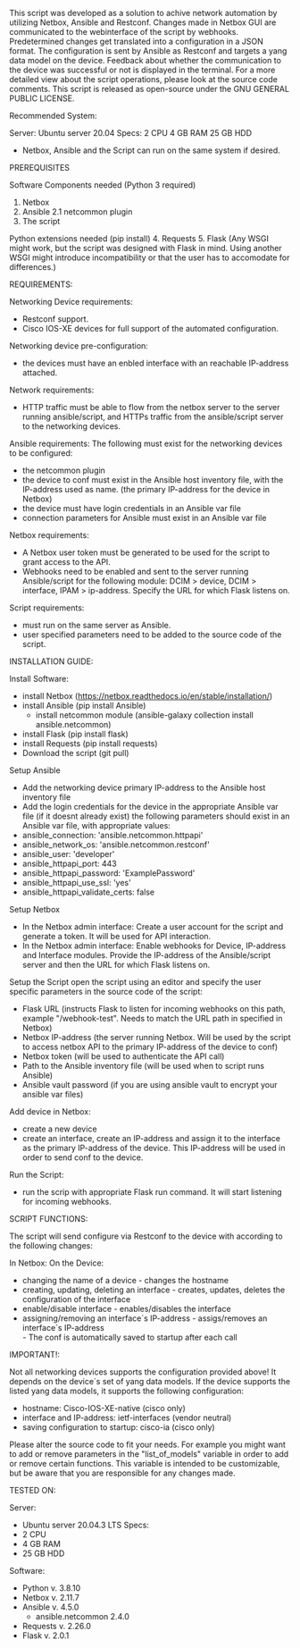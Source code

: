 This script was developed as a solution to achive network automation by utilizing Netbox, Ansible and Restconf.
Changes made in Netbox GUI are communicated to the webinterface of the script by webhooks. Predetermined changes get translated into a configuration in a JSON format. The configuration is sent by Ansible as Restconf and targets a yang data model on the device. Feedback about whether the communication to the device was successful or not is displayed in the terminal. For a more detailed view about the script operations, please look at the source code comments. This script is released as open-source under the GNU GENERAL PUBLIC LICENSE.


Recommended System:

Server:
Ubuntu server 20.04
Specs:
2 CPU
4 GB RAM
25 GB HDD

* Netbox, Ansible and the Script can run on the same system if desired.

PREREQUISITES

Software Components needed (Python 3 required)
1. Netbox
2. Ansible
    2.1 netcommon plugin
3. The script

Python extensions needed (pip install)
4. Requests
5. Flask (Any WSGI might work, but the script was designed with Flask in mind. Using another WSGI might introduce incompatibility or that the user has to accomodate for differences.)


REQUIREMENTS:

Networking Device requirements:
* Restconf support.
* Cisco IOS-XE devices for full support of the automated configuration.

Networking device pre-configuration:
* the devices must have an enbled interface with an reachable IP-address attached.

Network requirements:
* HTTP traffic must be able to flow from the netbox server to the server running ansible/script, and HTTPs traffic from the ansible/script server to the networking devices. 

Ansible requirements:
The following must exist for the networking devices to be configured:
* the netcommon plugin
* the device to conf must exist in the Ansible host inventory file, with the IP-address used as name. (the primary IP-address for the device in Netbox)
* the device must have login credentials in an Ansible var file
* connection parameters for Ansible must exist in an Ansible var file

Netbox requirements:
* A Netbox user token must be generated to be used for the script to grant access to the API.
* Webhooks need to be enabled and sent to the server running Ansible/script for the following module: DCIM > device, DCIM > interface, IPAM > ip-address. Specify the URL for which Flask listens on.

Script requirements:
* must run on the same server as Ansible.
* user specified parameters need to be added to the source code of the script.



INSTALLATION GUIDE:

Install Software:
* install Netbox (https://netbox.readthedocs.io/en/stable/installation/)
* install Ansible (pip install Ansible)
	* install netcommon module (ansible-galaxy collection install ansible.netcommon)
* install Flask (pip install flask)
* install Requests (pip install requests)
* Download the script (git pull)

Setup Ansible
* Add the networking device primary IP-address to the Ansible host inventory file
* Add the login credentials for the device in the appropriate Ansible var file (if it doesnt already exist)
the following parameters should exist in an Ansible var file, with appropriate values:
* ansible_connection: 'ansible.netcommon.httpapi'
* ansible_network_os: 'ansible.netcommon.restconf'
* ansible_user: 'developer'
* ansible_httpapi_port: 443
* ansible_httpapi_password: 'ExamplePassword'
* ansible_httpapi_use_ssl: 'yes'
* ansible_httpapi_validate_certs: false

Setup Netbox
* In the Netbox admin interface: Create a user account for the script and generate a token. It will be used for API interaction.
* In the Netbox admin interface: Enable webhooks for Device, IP-address and Interface modules. Provide the IP-address of the Ansible/script server and then the URL for which Flask listens on.

Setup the Script 
open the script using an editor and specify the user specific parameters in the source code of the script:
* Flask URL (instructs Flask to listen for incoming webhooks on this path, example "/webhook-test". Needs to match the URL path in specified in Netbox)
* Netbox IP-address (the server running Netbox. Will be used by the script to access netbox API to the primary IP-address of the device to conf)
* Netbox token	(will be used to authenticate the API call)
* Path to the Ansible inventory file (will be used when to script runs Ansible) 
* Ansible vault password (if you are using ansible vault to encrypt your ansible var files)

Add device in Netbox:
* create a new device
* create an interface, create an IP-address and assign it to the interface as the primary IP-address of the device. This IP-address will be used in order to send conf to the device.

Run the Script:
* run the scrip with appropriate Flask run command. It will start listening for incoming webhooks.



SCRIPT FUNCTIONS:

The script will send configure via Restconf to the device with according to the following changes:

In Netbox:						On the Device:
* changing the name of a device				- changes the hostname
* creating, updating, deleting an interface 		- creates, updates, deletes the configuration of the interface
* enable/disable interface				- enables/disables the interface
* assigning/removing an interface´s IP-address		- assigs/removes an interface´s IP-address	
							- The conf is automatically saved to startup after each call


IMPORTANT!:

Not all networking devices supports the configuration provided above! It depends on the device´s set of yang data models. If the device supports the listed yang data models, it supports the following configuration:
* hostname: Cisco-IOS-XE-native (cisco only)
* interface and IP-address: ietf-interfaces (vendor neutral)
* saving configuration to startup: cisco-ia (cisco only)


Please alter the source code to fit your needs.
For example you might want to add or remove parameters in the "list_of_models" variable in order to add or remove certain functions. This variable is intended to be customizable, but be aware that you are responsible for any changes made.



TESTED ON:

Server:
* Ubuntu server 20.04.3 LTS
Specs:
* 2 CPU
* 4 GB RAM
* 25 GB HDD

Software:
* Python v. 3.8.10
* Netbox v. 2.11.7
* Ansible v. 4.5.0
    * ansible.netcommon 2.4.0
* Requests v. 2.26.0
* Flask v. 2.0.1

